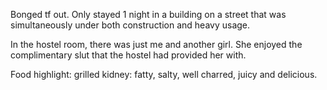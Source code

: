 Bonged tf out. Only stayed 1 night in a building on a street that was simultaneously under both construction and heavy usage.

In the hostel room, there was just me and another girl. She enjoyed the complimentary slut that the hostel had provided her with.

Food highlight:
grilled kidney: fatty, salty, well charred, juicy and delicious.
